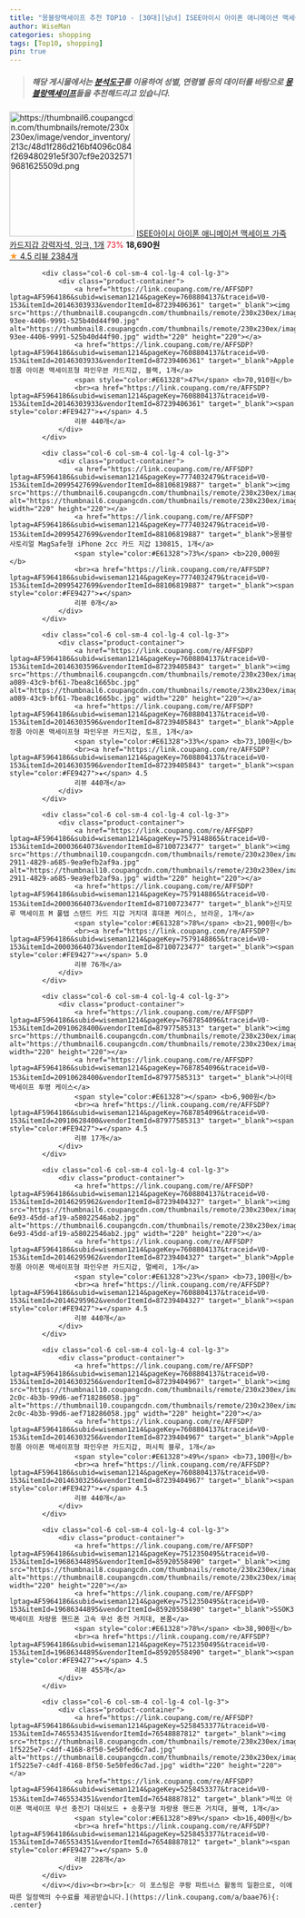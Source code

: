 ```yaml
---
title: "몽블랑맥세이프 추천 TOP10 - [30대][남녀] ISEE아이시 아이폰 애니메이션 맥세이프 가죽 카드지갑 강력자석, 잉크, 1개"
author: WiseMan
categories: shopping
tags: [Top10, shopping]
pin: true
---
```


> ##### 해당 게시물에서는 [**분석도구**](https://itemscout.io/)를 이용하여 **성별**, **연령별** 등의 데이터를 바탕으로 [**몽블랑맥세이프**](https://link.coupang.com/a/baae76)들을 추천해드리고 있습니다.
<div class="container"><div class="row">
            <div class="col-6 col-sm-4 col-lg-4 col-lg-3">
                <div class="product-container">
                    <a href="https://link.coupang.com/re/AFFSDP?lptag=AF5964186&subid=wiseman1214&pageKey=6098214546&traceid=V0-153&itemId=16417069327&vendorItemId=83608005095" target="_blank"><img src="https://thumbnail6.coupangcdn.com/thumbnails/remote/230x230ex/image/vendor_inventory/213c/48d1f286d216bf4096c084f269480291e5f307cf9e20325719681625509d.png" alt="https://thumbnail6.coupangcdn.com/thumbnails/remote/230x230ex/image/vendor_inventory/213c/48d1f286d216bf4096c084f269480291e5f307cf9e20325719681625509d.png" width="220" height="220"></a>
                    <a href="https://link.coupang.com/re/AFFSDP?lptag=AF5964186&subid=wiseman1214&pageKey=6098214546&traceid=V0-153&itemId=16417069327&vendorItemId=83608005095" target="_blank">ISEE아이시 아이폰 애니메이션 맥세이프 가죽 카드지갑 강력자석, 잉크, 1개</a>
                    <span style="color:#E61328">73%</span> <b>18,690원</b>
                    <br><a href="https://link.coupang.com/re/AFFSDP?lptag=AF5964186&subid=wiseman1214&pageKey=6098214546&traceid=V0-153&itemId=16417069327&vendorItemId=83608005095" target="_blank"><span style="color:#FE9427">★</span> 4.5
                    리뷰 2384개</a>
                </div>
            </div>
            
            <div class="col-6 col-sm-4 col-lg-4 col-lg-3">
                <div class="product-container">
                    <a href="https://link.coupang.com/re/AFFSDP?lptag=AF5964186&subid=wiseman1214&pageKey=7608804137&traceid=V0-153&itemId=20146303933&vendorItemId=87239406361" target="_blank"><img src="https://thumbnail8.coupangcdn.com/thumbnails/remote/230x230ex/image/retail/images/2023/09/19/17/1/92ebc85b-93ee-4406-9991-525b40d44f90.jpg" alt="https://thumbnail8.coupangcdn.com/thumbnails/remote/230x230ex/image/retail/images/2023/09/19/17/1/92ebc85b-93ee-4406-9991-525b40d44f90.jpg" width="220" height="220"></a>
                    <a href="https://link.coupang.com/re/AFFSDP?lptag=AF5964186&subid=wiseman1214&pageKey=7608804137&traceid=V0-153&itemId=20146303933&vendorItemId=87239406361" target="_blank">Apple 정품 아이폰 맥세이프형 파인우븐 카드지갑, 블랙, 1개</a>
                    <span style="color:#E61328">47%</span> <b>70,910원</b>
                    <br><a href="https://link.coupang.com/re/AFFSDP?lptag=AF5964186&subid=wiseman1214&pageKey=7608804137&traceid=V0-153&itemId=20146303933&vendorItemId=87239406361" target="_blank"><span style="color:#FE9427">★</span> 4.5
                    리뷰 440개</a>
                </div>
            </div>
            
            <div class="col-6 col-sm-4 col-lg-4 col-lg-3">
                <div class="product-container">
                    <a href="https://link.coupang.com/re/AFFSDP?lptag=AF5964186&subid=wiseman1214&pageKey=7774032479&traceid=V0-153&itemId=20995427699&vendorItemId=88106819887" target="_blank"><img src="https://thumbnail6.coupangcdn.com/thumbnails/remote/230x230ex/image/vendor_inventory/434f/e65f2b3498d407a935f17415b1489ad0f1617578f436af1e166fb171ef3a.png" alt="https://thumbnail6.coupangcdn.com/thumbnails/remote/230x230ex/image/vendor_inventory/434f/e65f2b3498d407a935f17415b1489ad0f1617578f436af1e166fb171ef3a.png" width="220" height="220"></a>
                    <a href="https://link.coupang.com/re/AFFSDP?lptag=AF5964186&subid=wiseman1214&pageKey=7774032479&traceid=V0-153&itemId=20995427699&vendorItemId=88106819887" target="_blank">몽블랑 사토리얼 MagSafe형 iPhone 2cc 카드 지갑 130815, 1개</a>
                    <span style="color:#E61328">73%</span> <b>220,000원</b>
                    <br><a href="https://link.coupang.com/re/AFFSDP?lptag=AF5964186&subid=wiseman1214&pageKey=7774032479&traceid=V0-153&itemId=20995427699&vendorItemId=88106819887" target="_blank"><span style="color:#FE9427">★</span> 
                    리뷰 0개</a>
                </div>
            </div>
            
            <div class="col-6 col-sm-4 col-lg-4 col-lg-3">
                <div class="product-container">
                    <a href="https://link.coupang.com/re/AFFSDP?lptag=AF5964186&subid=wiseman1214&pageKey=7608804137&traceid=V0-153&itemId=20146303596&vendorItemId=87239405843" target="_blank"><img src="https://thumbnail6.coupangcdn.com/thumbnails/remote/230x230ex/image/retail/images/2023/09/19/17/2/06378eeb-a089-43c9-bf61-7bea8c1665bc.jpg" alt="https://thumbnail6.coupangcdn.com/thumbnails/remote/230x230ex/image/retail/images/2023/09/19/17/2/06378eeb-a089-43c9-bf61-7bea8c1665bc.jpg" width="220" height="220"></a>
                    <a href="https://link.coupang.com/re/AFFSDP?lptag=AF5964186&subid=wiseman1214&pageKey=7608804137&traceid=V0-153&itemId=20146303596&vendorItemId=87239405843" target="_blank">Apple 정품 아이폰 맥세이프형 파인우븐 카드지갑, 토프, 1개</a>
                    <span style="color:#E61328">33%</span> <b>73,100원</b>
                    <br><a href="https://link.coupang.com/re/AFFSDP?lptag=AF5964186&subid=wiseman1214&pageKey=7608804137&traceid=V0-153&itemId=20146303596&vendorItemId=87239405843" target="_blank"><span style="color:#FE9427">★</span> 4.5
                    리뷰 440개</a>
                </div>
            </div>
            
            <div class="col-6 col-sm-4 col-lg-4 col-lg-3">
                <div class="product-container">
                    <a href="https://link.coupang.com/re/AFFSDP?lptag=AF5964186&subid=wiseman1214&pageKey=7579148865&traceid=V0-153&itemId=20003664073&vendorItemId=87100723477" target="_blank"><img src="https://thumbnail10.coupangcdn.com/thumbnails/remote/230x230ex/image/retail/images/2023/09/06/16/3/5e76a4f3-2911-4829-a685-9ea9efb2af9a.jpg" alt="https://thumbnail10.coupangcdn.com/thumbnails/remote/230x230ex/image/retail/images/2023/09/06/16/3/5e76a4f3-2911-4829-a685-9ea9efb2af9a.jpg" width="220" height="220"></a>
                    <a href="https://link.coupang.com/re/AFFSDP?lptag=AF5964186&subid=wiseman1214&pageKey=7579148865&traceid=V0-153&itemId=20003664073&vendorItemId=87100723477" target="_blank">신지모루 맥세이프 M 풀탭 스탠드 카드 지갑 거치대 휴대폰 케이스, 브라운, 1개</a>
                    <span style="color:#E61328">78%</span> <b>21,900원</b>
                    <br><a href="https://link.coupang.com/re/AFFSDP?lptag=AF5964186&subid=wiseman1214&pageKey=7579148865&traceid=V0-153&itemId=20003664073&vendorItemId=87100723477" target="_blank"><span style="color:#FE9427">★</span> 5.0
                    리뷰 76개</a>
                </div>
            </div>
            
            <div class="col-6 col-sm-4 col-lg-4 col-lg-3">
                <div class="product-container">
                    <a href="https://link.coupang.com/re/AFFSDP?lptag=AF5964186&subid=wiseman1214&pageKey=7687854096&traceid=V0-153&itemId=20910628400&vendorItemId=87977585313" target="_blank"><img src="https://thumbnail6.coupangcdn.com/thumbnails/remote/230x230ex/image/vendor_inventory/d81d/b1c19a57fc0cd15d4fcbeae494a6d8024eeb0c97cf6d846b114e250ed3bd.jpg" alt="https://thumbnail6.coupangcdn.com/thumbnails/remote/230x230ex/image/vendor_inventory/d81d/b1c19a57fc0cd15d4fcbeae494a6d8024eeb0c97cf6d846b114e250ed3bd.jpg" width="220" height="220"></a>
                    <a href="https://link.coupang.com/re/AFFSDP?lptag=AF5964186&subid=wiseman1214&pageKey=7687854096&traceid=V0-153&itemId=20910628400&vendorItemId=87977585313" target="_blank">나이테 맥세이프 투명 케이스</a>
                    <span style="color:#E61328"></span> <b>6,900원</b>
                    <br><a href="https://link.coupang.com/re/AFFSDP?lptag=AF5964186&subid=wiseman1214&pageKey=7687854096&traceid=V0-153&itemId=20910628400&vendorItemId=87977585313" target="_blank"><span style="color:#FE9427">★</span> 4.5
                    리뷰 17개</a>
                </div>
            </div>
            
            <div class="col-6 col-sm-4 col-lg-4 col-lg-3">
                <div class="product-container">
                    <a href="https://link.coupang.com/re/AFFSDP?lptag=AF5964186&subid=wiseman1214&pageKey=7608804137&traceid=V0-153&itemId=20146295962&vendorItemId=87239404327" target="_blank"><img src="https://thumbnail6.coupangcdn.com/thumbnails/remote/230x230ex/image/retail/images/2023/09/19/17/8/febda14e-6e93-45dd-af19-a58022546ab2.jpg" alt="https://thumbnail6.coupangcdn.com/thumbnails/remote/230x230ex/image/retail/images/2023/09/19/17/8/febda14e-6e93-45dd-af19-a58022546ab2.jpg" width="220" height="220"></a>
                    <a href="https://link.coupang.com/re/AFFSDP?lptag=AF5964186&subid=wiseman1214&pageKey=7608804137&traceid=V0-153&itemId=20146295962&vendorItemId=87239404327" target="_blank">Apple 정품 아이폰 맥세이프형 파인우븐 카드지갑, 멀베리, 1개</a>
                    <span style="color:#E61328">23%</span> <b>73,100원</b>
                    <br><a href="https://link.coupang.com/re/AFFSDP?lptag=AF5964186&subid=wiseman1214&pageKey=7608804137&traceid=V0-153&itemId=20146295962&vendorItemId=87239404327" target="_blank"><span style="color:#FE9427">★</span> 4.5
                    리뷰 440개</a>
                </div>
            </div>
            
            <div class="col-6 col-sm-4 col-lg-4 col-lg-3">
                <div class="product-container">
                    <a href="https://link.coupang.com/re/AFFSDP?lptag=AF5964186&subid=wiseman1214&pageKey=7608804137&traceid=V0-153&itemId=20146303256&vendorItemId=87239404967" target="_blank"><img src="https://thumbnail10.coupangcdn.com/thumbnails/remote/230x230ex/image/retail/images/2023/09/19/17/6/0b131178-2c0c-4b3b-99d6-aef718286058.jpg" alt="https://thumbnail10.coupangcdn.com/thumbnails/remote/230x230ex/image/retail/images/2023/09/19/17/6/0b131178-2c0c-4b3b-99d6-aef718286058.jpg" width="220" height="220"></a>
                    <a href="https://link.coupang.com/re/AFFSDP?lptag=AF5964186&subid=wiseman1214&pageKey=7608804137&traceid=V0-153&itemId=20146303256&vendorItemId=87239404967" target="_blank">Apple 정품 아이폰 맥세이프형 파인우븐 카드지갑, 퍼시픽 블루, 1개</a>
                    <span style="color:#E61328">49%</span> <b>73,100원</b>
                    <br><a href="https://link.coupang.com/re/AFFSDP?lptag=AF5964186&subid=wiseman1214&pageKey=7608804137&traceid=V0-153&itemId=20146303256&vendorItemId=87239404967" target="_blank"><span style="color:#FE9427">★</span> 4.5
                    리뷰 440개</a>
                </div>
            </div>
            
            <div class="col-6 col-sm-4 col-lg-4 col-lg-3">
                <div class="product-container">
                    <a href="https://link.coupang.com/re/AFFSDP?lptag=AF5964186&subid=wiseman1214&pageKey=7512350495&traceid=V0-153&itemId=19686344895&vendorItemId=85920558490" target="_blank"><img src="https://thumbnail8.coupangcdn.com/thumbnails/remote/230x230ex/image/vendor_inventory/2d4f/0817838eabea603667df8ed6e9cbdf6c74e1f3f48d853f5a793a2344d0cf.png" alt="https://thumbnail8.coupangcdn.com/thumbnails/remote/230x230ex/image/vendor_inventory/2d4f/0817838eabea603667df8ed6e9cbdf6c74e1f3f48d853f5a793a2344d0cf.png" width="220" height="220"></a>
                    <a href="https://link.coupang.com/re/AFFSDP?lptag=AF5964186&subid=wiseman1214&pageKey=7512350495&traceid=V0-153&itemId=19686344895&vendorItemId=85920558490" target="_blank">SSOK3 맥세이프 차량용 핸드폰 고속 무선 충전 거치대, 본품</a>
                    <span style="color:#E61328">78%</span> <b>38,900원</b>
                    <br><a href="https://link.coupang.com/re/AFFSDP?lptag=AF5964186&subid=wiseman1214&pageKey=7512350495&traceid=V0-153&itemId=19686344895&vendorItemId=85920558490" target="_blank"><span style="color:#FE9427">★</span> 4.5
                    리뷰 455개</a>
                </div>
            </div>
            
            <div class="col-6 col-sm-4 col-lg-4 col-lg-3">
                <div class="product-container">
                    <a href="https://link.coupang.com/re/AFFSDP?lptag=AF5964186&subid=wiseman1214&pageKey=5258453377&traceid=V0-153&itemId=7465534351&vendorItemId=76548887812" target="_blank"><img src="https://thumbnail8.coupangcdn.com/thumbnails/remote/230x230ex/image/retail/images/3567575537371967-1f5225e7-c4df-4168-8f50-5e50fed6c7ad.jpg" alt="https://thumbnail8.coupangcdn.com/thumbnails/remote/230x230ex/image/retail/images/3567575537371967-1f5225e7-c4df-4168-8f50-5e50fed6c7ad.jpg" width="220" height="220"></a>
                    <a href="https://link.coupang.com/re/AFFSDP?lptag=AF5964186&subid=wiseman1214&pageKey=5258453377&traceid=V0-153&itemId=7465534351&vendorItemId=76548887812" target="_blank">빅쏘 아이폰 맥세이프 무선 충전기 대쉬보드 + 송풍구형 차량용 핸드폰 거치대, 블랙, 1개</a>
                    <span style="color:#E61328">89%</span> <b>16,400원</b>
                    <br><a href="https://link.coupang.com/re/AFFSDP?lptag=AF5964186&subid=wiseman1214&pageKey=5258453377&traceid=V0-153&itemId=7465534351&vendorItemId=76548887812" target="_blank"><span style="color:#FE9427">★</span> 5.0
                    리뷰 228개</a>
                </div>
            </div>
            </div></div><br><br>[👉 이 포스팅은 쿠팡 파트너스 활동의 일환으로, 이에 따른 일정액의 수수료를 제공받습니다.](https://link.coupang.com/a/baae76){: .center}